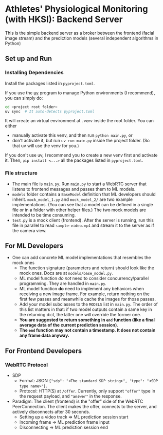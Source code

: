 # Athletes' Physiological Monitoring (with HKSI): Backend Server

This is the simple backend server as a broker between the frontend (facial image stream) and the prediction models (several independent algorithms in Python)

## Set up and Run

### Installing Dependencies

Install the packages listed in `pyproject.toml`.

If you use the [uv](https://docs.astral.sh/uv/guides/projects/) program to manage Python environments (I recommend), you can simply do:
```bash
cd <project root folder>
uv sync  # It auto-detects pyproject.toml
```

It will create an virtual environment at `.venv` inside the root folder. You can either
* manually activate this venv, and then run `python main.py`, or
* don't activate it, but run `uv run main.py` inside the project folder. (So that uv will use the venv for you.)

If you don't use uv, I recommend you to create a new venv first and activate it.
Then, `pip install <...>` all the packages listed in `pyproject.toml`.

### File structure

* The main file is `main.py`. Run `main.py` to start a WebRTC server that listens to frontend messages and passes them to ML models.
* `models` folder contains a `BaseModel` definition that ML developers should inherit. `mock_model_1.py` and `mock_model_2/` are two example implementations. (You can see that a model can be defined in a single file or in a folder with other helper files.) The two mock models are intended to be time consuming.
* `test.py` is a mock client (frontend). After the server is running, run this file in parallel to read `sample-video.mp4` and stream it to the server as if the camera view.

## For ML Developers

* One can add concrete ML model implementations that resembles the mock ones
    * The function signature (parameters and return) should look like the mock ones. Docs are at `models/base_model.py`.
    * ML model function *do not* need to consider concurrency/parallel programming. They are handled in `main.py`.
    * ML model function **do** need to implement any behaviors when receiving a new image frame. For example, return nothing on the first few passes and meanwhile cache the images for those passes.
    * Add your model subclasses to the `MODELS` list in `main.py`. The order of this list matters in that: if two model outputs contain a same key in the returning dict, the latter one will override the former one.
    * **You are suggested to return something in `end` function (like a final average data of the current prediction session)**.
    * **The `end` function may not contain a timestamp. It does not contain any frame data anyway.**

## For Frontend Developers

### WebRTC Protocol

* SDP
    * Format: JSON `{"sdp": "<The standard SDP string>", "type": "<SDP type name>"}`.
    * Protocol: HTTP(S) at `/offer`. Currently, only support `"offer"` type in the request payload, and `"answer"` in the response.
* Paradigm: The client (frontend) is the "offer" side of the WebRTC PeerConnection. The client makes the offer, connects to the server, and actively disconnects after 30 seconds.
    * Setting up a video track => ML prediction session start
    * Incoming frame => ML prediction frame input
    * Disconnecting => ML prediction session end

<!-- * Frontend -> server: event `session_start`
    * Event argument: raw byte array of 64 bits (8B) with the following components:
        * timestamp in milliseconds: 64 bits (8B), unsigned int, little endian
    * With ack: JSON string `{"success": true}` or `{"success": false, "error": "..."}`
* Frontend -> server: event `session_end`
    * Event argument: raw byte array of 64 bits (8B) with the following components:
        * timestamp in milliseconds: 64 bits (8B), unsigned int, little endian
    * With ack: JSON string `{"success": true}` or `{"success": false, "error": "..."}`
* Frontend -> server: event `frame`
    * Event argument: raw byte array with the following components:
        * timestamp in milliseconds: 64 bits (8B), unsigned int, little endian
        * image in PNG format: arbitrary length, PNG file, default to big endian (PNG standard requires big endian)
    * With ack: JSON string `{"success": true}` or `{"success": false, "error": "..."}`.
    **The ack happends immediately when the current frame is scheduled. It is not guaranteed whether the current frame is processed.**
* Server -> frontend: event `prediction`
    * Event argument: JSON string in the following format:
        * `{"some key in string": some value in arbitrary data type}`
    * Without ack -->
